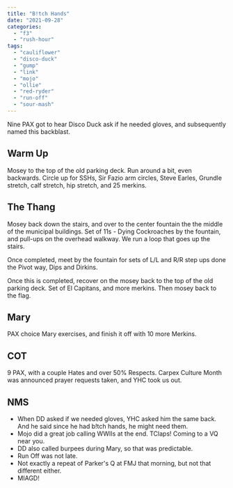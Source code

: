 ```yaml
---
title: "B!tch Hands"
date: "2021-09-28"
categories: 
  - "f3"
  - "rush-hour"
tags: 
  - "cauliflower"
  - "disco-duck"
  - "gump"
  - "link"
  - "mojo"
  - "ollie"
  - "red-ryder"
  - "run-off"
  - "sour-mash"
---
```


Nine PAX got to hear Disco Duck ask if he needed gloves, and subsequently named this backblast.

## Warm Up

Mosey to the top of the old parking deck. Run around a bit, even backwards. Circle up for SSHs, Sir Fazio arm circles, Steve Earles, Grundle stretch, calf stretch, hip stretch, and 25 merkins.

## The Thang

Mosey back down the stairs, and over to the center fountain the the middle of the municipal buildings. Set of 11s - Dying Cockroaches by the fountain, and pull-ups on the overhead walkway. We run a loop that goes up the stairs.

Once completed, meet by the fountain for sets of L/L and R/R step ups done the Pivot way, Dips and Dirkins.

Once this is completed, recover on the mosey back to the top of the old parking deck. Set of El Capitans, and more merkins. Then mosey back to the flag.

## Mary

PAX choice Mary exercises, and finish it off with 10 more Merkins.

## COT

9 PAX, with a couple Hates and over 50% Respects. Carpex Culture Month was announced prayer requests taken, and YHC took us out.

## NMS

- When DD asked if we needed gloves, YHC asked him the same back. And he said since he had b!tch hands, he might need them.
- Mojo did a great job calling WWIIs at the end. TClaps! Coming to a VQ near you.
- DD also called burpees during Mary, so that was predictable.
- Run Off was not late.
- Not exactly a repeat of Parker's Q at FMJ that morning, but not that different either.
- MIAGD!
